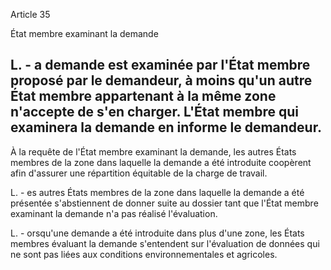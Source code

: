 Article 35

État membre examinant la demande

L. - a demande est examinée par l'État membre proposé par le demandeur, à moins qu'un autre État membre appartenant à la même zone n'accepte de s'en charger. L'État membre qui examinera la demande en informe le demandeur.
---


À la requête de l'État membre examinant la demande, les autres États membres de la zone dans laquelle la demande a été introduite coopèrent afin d'assurer une répartition équitable de la charge de travail.

L. - es autres États membres de la zone dans laquelle la demande a été présentée s'abstiennent de donner suite au dossier tant que l'État membre examinant la demande n'a pas réalisé l'évaluation.

L. - orsqu'une demande a été introduite dans plus d'une zone, les États membres évaluant la demande s'entendent sur l'évaluation de données qui ne sont pas liées aux conditions environnementales et agricoles.
